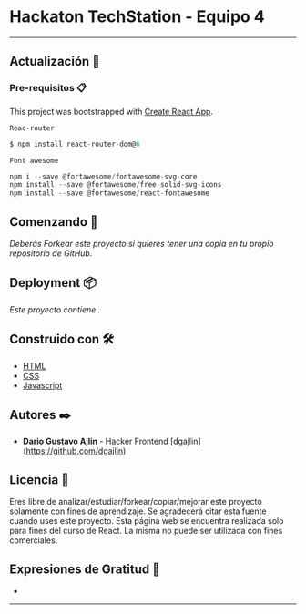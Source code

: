 # Hackaton TechStation - Equipo 4 


---
## Actualización 💪


### Pre-requisitos 📋
This project was bootstrapped with [Create React App](https://github.com/facebook/create-react-app).

```Reac-router```
 ```jsx
$ npm install react-router-dom@6
```

```Font awesome```
 ```jsx
npm i --save @fortawesome/fontawesome-svg-core
npm install --save @fortawesome/free-solid-svg-icons
npm install --save @fortawesome/react-fontawesome
```


## Comenzando 🚀

_Deberás Forkear este proyecto si quieres tener una copia en tu propio repositorio de GitHub._



## Deployment 📦

_Este proyecto contiene ._


## Construido con 🛠️


* [HTML](https://developer.mozilla.org/es/docs/Web/HTML)
* [CSS](https://developer.mozilla.org/es/docs/Web/CSS)
* [Javascript](https://developer.mozilla.org/es/docs/Web/JavaScript)


## Autores ✒️

* **Dario Gustavo Ajlin** - Hacker Frontend [dgajlin] (https://github.com/dgajlin)


## Licencia 📄

Eres libre de analizar/estudiar/forkear/copiar/mejorar este proyecto solamente con fines de aprendizaje. Se agradecerá citar esta fuente cuando uses este proyecto.
Esta página web se encuentra realizada solo para fines del curso de React. La misma no puede ser utilizada con fines comerciales.

## Expresiones de Gratitud 🎁

* 

---
